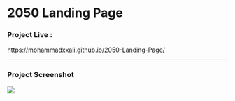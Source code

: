 # 2050 Landing Page


### Project Live :
https://mohammadxxali.github.io/2050-Landing-Page/

-------------

### Project Screenshot
![](https://github.com/mohammadxxali/2050-Landing-Page/blob/main/Screenshot.png)
